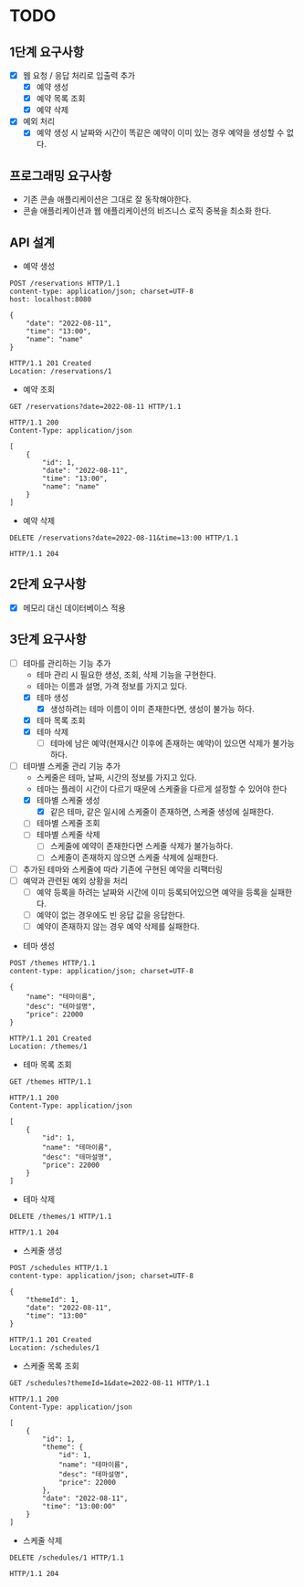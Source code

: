 # TODO

## 1단계 요구사항

* [x] 웹 요청 / 응답 처리로 입출력 추가
  * [x] 예약 생성
  * [x] 예약 목록 조회
  * [x] 예약 삭제
* [x] 예외 처리
  * [x] 예약 생성 시 날짜와 시간이 똑같은 예약이 이미 있는 경우 예약을 생성할 수 없다.

## 프로그래밍 요구사항
* 기존 콘솔 애플리케이션은 그대로 잘 동작해야한다.
* 콘솔 애플리케이션과 웹 애플리케이션의 비즈니스 로직 중복을 최소화 한다.

## API 설계

* 예약 생성
```http request
POST /reservations HTTP/1.1
content-type: application/json; charset=UTF-8
host: localhost:8080

{
    "date": "2022-08-11",
    "time": "13:00",
    "name": "name"
}
```

```http request
HTTP/1.1 201 Created
Location: /reservations/1
```

* 예약 조회
```http request
GET /reservations?date=2022-08-11 HTTP/1.1
```

```http request
HTTP/1.1 200 
Content-Type: application/json

[
    {
        "id": 1,
        "date": "2022-08-11",
        "time": "13:00",
        "name": "name"
    }
]

```

* 예약 삭제
```http request
DELETE /reservations?date=2022-08-11&time=13:00 HTTP/1.1
```

```http request
HTTP/1.1 204 
```

## 2단계 요구사항

* [x] 메모리 대신 데이터베이스 적용

## 3단계 요구사항

* [ ] 테마를 관리하는 기능 추가
  * 테마 관리 시 필요한 생성, 조회, 삭제 기능을 구현한다. 
  * 테마는 이름과 설명, 가격 정보를 가지고 있다.
  * [x] 테마 생성
    * [x] 생성하려는 테마 이름이 이미 존재한다면, 생성이 불가능 하다.
  * [x] 테마 목록 조회
  * [x] 테마 삭제
    * [ ] 테마에 남은 예약(현재시간 이후에 존재하는 예약)이 있으면 삭제가 불가능하다.
* [ ] 테마별 스케줄 관리 기능 추가
  * 스케줄은 테마, 날짜, 시간의 정보를 가지고 있다.
  * 테마는 플레이 시간이 다르기 때문에 스케줄을 다르게 설정할 수 있어야 한다
  * [x] 테마별 스케줄 생성
    * [x] 같은 테마, 같은 일시에 스케줄이 존재하면, 스케줄 생성에 실패한다.
  * [ ] 테마별 스케줄 조회
  * [ ] 테마별 스케줄 삭제
    * [ ] 스케줄에 예약이 존재한다면 스케줄 삭제가 불가능하다.
    * [ ] 스케줄이 존재하지 않으면 스케줄 삭제에 실패한다.
* [ ] 추가된 테마와 스케줄에 따라 기존에 구현된 예약을 리팩터링
* [ ] 예약과 관련된 예외 상황을 처리 
  * [ ] 예약 등록을 하려는 날짜와 시간에 이미 등록되어있으면 예약을 등록을 실패한다. 
  * [ ] 예약이 없는 경우에도 빈 응답 값을 응답한다. 
  * [ ] 예약이 존재하지 않는 경우 예약 삭제를 실패한다.

* 테마 생성
```http request
POST /themes HTTP/1.1
content-type: application/json; charset=UTF-8

{
    "name": "테마이름",
    "desc": "테마설명",
    "price": 22000
}
```
```http request
HTTP/1.1 201 Created
Location: /themes/1
```

* 테마 목록 조회
```http request
GET /themes HTTP/1.1
```
```http request
HTTP/1.1 200 
Content-Type: application/json

[
    {
        "id": 1,
        "name": "테마이름",
        "desc": "테마설명",
        "price": 22000
    }
]
```

* 테마 삭제
```http request
DELETE /themes/1 HTTP/1.1
```
```http request
HTTP/1.1 204 
```

* 스케줄 생성
```http request
POST /schedules HTTP/1.1
content-type: application/json; charset=UTF-8

{
    "themeId": 1,
    "date": "2022-08-11",
    "time": "13:00"
}
```
```http request
HTTP/1.1 201 Created
Location: /schedules/1
```

* 스케줄 목록 조회
```http request
GET /schedules?themeId=1&date=2022-08-11 HTTP/1.1
```
```http request
HTTP/1.1 200 
Content-Type: application/json

[
    {
        "id": 1,
        "theme": {
            "id": 1,
            "name": "테마이름",
            "desc": "테마설명",
            "price": 22000
        },
        "date": "2022-08-11",
        "time": "13:00:00"
    }
]
```

* 스케줄 삭제
```http request
DELETE /schedules/1 HTTP/1.1
```
```http request
HTTP/1.1 204 
```
